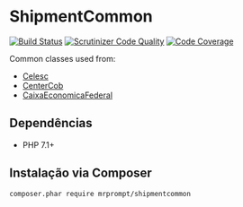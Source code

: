 ShipmentCommon
==============

[![Build Status](https://travis-ci.org/mrprompt/ShipmentCommon.svg?branch=master)](https://travis-ci.org/mrprompt/ShipmentCommon)
[![Scrutinizer Code Quality](https://scrutinizer-ci.com/g/mrprompt/ShipmentCommon/badges/quality-score.png?b=master)](https://scrutinizer-ci.com/g/mrprompt/ShipmentCommon/?branch=master)
[![Code Coverage](https://scrutinizer-ci.com/g/mrprompt/ShipmentCommon/badges/coverage.png?b=master)](https://scrutinizer-ci.com/g/mrprompt/ShipmentCommon/?branch=master)

Common classes used from:

- [Celesc](https://github.com/mrprompt/Celesc)
- [CenterCob](https://github.com/mrprompt/Centercob)
- [CaixaEconomicaFederal](https://github.com/mrprompt/CaixaEconomicaFederal)

## Dependências

- PHP 7.1+

## Instalação via Composer

```
composer.phar require mrprompt/shipmentcommon
```

